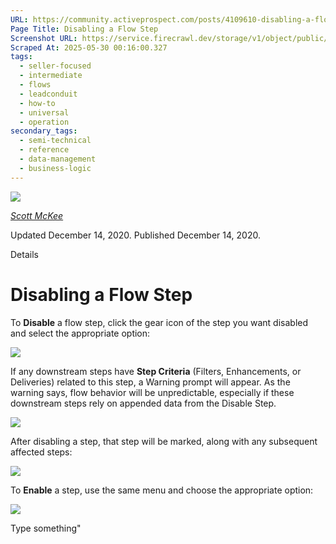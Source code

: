 ```yaml
---
URL: https://community.activeprospect.com/posts/4109610-disabling-a-flow-step
Page Title: Disabling a Flow Step
Screenshot URL: https://service.firecrawl.dev/storage/v1/object/public/media/screenshot-e822e4f8-9457-4f2d-ab69-1b20ad5065f3.png
Scraped At: 2025-05-30 00:16:00.327
tags:
  - seller-focused
  - intermediate
  - flows
  - leadconduit
  - how-to
  - universal
  - operation
secondary_tags:
  - semi-technical
  - reference
  - data-management
  - business-logic
---
```


[![](https://content1.bloomfire.com/avatars/users/1317000/thumb/thumbnail.png?f=1617311121&Expires=1748567754&Signature=Yzv0NpfZyLplIIn9CiaF4khFNixGrcpyN53uDxTf0t6CL06vs-4feneAiVKWaGNTjp9ok9dhbSo2OXi2SN0eiE6iW7iGFXklXaTtKiz1Dowj4a33SQGXaDdEY-vURDtFLowCHSZ8G9C1HCRsw8GDGlFBS6UkDbbXn4l4T1PhbfRDrIbLMDAgKcuOAwba2h0CvtanFmpSa8x0jg4lYZ~J6l9lg1ohQw6VhKAW9fvCrxmEOcfC-0nB0E7n4MvffHwG4e8W6yDrsNjI5DNhIoTRS4u63jCjP8NwM5fWzzACNk3~WTBE0r9QzHPlirbO0zXyg7GMptwkb5kmJAB-2-cQfA__&Key-Pair-Id=APKAIDFCFZ2UHE5LPIUA)](https://community.activeprospect.com/memberships/7557680-scott-mckee)

[_Scott McKee_](https://community.activeprospect.com/memberships/7557680-scott-mckee)

Updated December 14, 2020. Published December 14, 2020.

Details

# Disabling a Flow Step

To **Disable** a flow step, click the gear icon of the step you want disabled and select the appropriate option:

![](https://content0.bloomfire.com/thumbnails/contents/002/410/557/original.png?f=1607964212&Expires=1748567754&Signature=WhOlLES7kF1f72bZdZpwcYoGbDcadIK3R6yEhjOnDgh6UUUya0Vvm4VpwVG4K-mVNLYzfqxnmKVvWoPDmvXDqw1FUkSfKdIOyHMiaZ9ht9S2WgV~yuwsaMtHIrrwKBWuFvZ3zrGhpHN14n-~WIVVC8R4pSHKCszyNWqewQ1vIduBprWJ5tTgtdVmYZvtb7xh-F1gz1bO9IKKM3vW6oo5V3~r04AzFBIMtfJJM1jaA6BgTMOLVyTev4IhNK8W1A20tbox2tvuMceGQPeO5AL8UUGzPSoh63twokaS0F4l0--xKAYaSx6bzE6nZ2hOgZNOHoaZYQyPkltHIaur8TIy6A__&Key-Pair-Id=APKAIDFCFZ2UHE5LPIUA)

If any downstream steps have **Step Criteria** (Filters, Enhancements, or Deliveries) related to this step, a Warning prompt will appear. As the warning says, flow behavior will be unpredictable, especially if these downstream steps rely on appended data from the Disable Step.

![](https://content0.bloomfire.com/thumbnails/contents/002/410/558/original.png?f=1607964230&Expires=1748567754&Signature=eVgAyQU4-PwNbhvFEVUHVuux6-xb0ArN1DktKiEC6LNsTQDqhpQbvoXRYnOBl3quvqslrET1UVBOY1CYzsqXzmjekJit2Gh7RVN4y9bxKr8wMd0LOuJn7M3xn-SqXWaMd8XPcAz8VrS9rodHjX9aupIl3zPtF4sgx4w7zIPcQRmHwk5h82wc~x61y-tgE9xytjfxTC2XxiDuI5U~BTMPeN29g0WXWHy~hQd1ow5Tzzd1JR6~mZRsP~EyUqA45rXLfMh0MteklQa9kJzZqKFr605RgGhKn0IWwo4hvv1JQS6Wwlwj5B89JkfLFsWUbYghtI~G70A7Uxp4SArr11CXvw__&Key-Pair-Id=APKAIDFCFZ2UHE5LPIUA)

After disabling a step, that step will be marked, along with any subsequent affected steps:

![](https://content1.bloomfire.com/thumbnails/contents/002/410/560/original.png?f=1607964250&Expires=1748567754&Signature=OIvPqopMROmD9Xnu9FvnykTaiZDTmqtFE3abqLa6EDHZXtW47U4yVXTgbo5lQ80rChhpw-4tf7JUTGd~4XluJbgpX44DvFYhQBXc7QyFAnEMg5FDEtuynYrfwP9caA1dUw5Byx3IZt9kP2BkzJTb0yLTQB5WZ1U~VVzKtKzPGm2~MmcgnSYq4vKUX-EWRZHLEmNRTT-w8JHUt~LVHnhIxvCHjpaW2otSKU1AIpDJrAcAvyCG0Z2CltJbtajuCsRc2aN8Uqv-Umw0xVBg0XU0V4LoizV9vq7gvxcOXBEqLyqoK1RD4m8QbECiLTGoYIyQI7P~t0zKC8QnWFIbkDWaxw__&Key-Pair-Id=APKAIDFCFZ2UHE5LPIUA)

To **Enable** a step, use the same menu and choose the appropriate option:

![](https://content1.bloomfire.com/thumbnails/contents/002/410/561/original.png?f=1607964270&Expires=1748567754&Signature=WlgZPr61CpbA9XM1PKs0amkFKrkQp2oeqO4s7wgaXRWRIzo6~FzJO4vCJja3GqDWEgdEZ~C0nrkNjrf-eluxe5n2n6RXbCKqUJBUb8firMJM4lhrQkP2b4I096T3qmqWpNEIQZ2QcioS4nKiTvqL5VweMlHbAELua2iZAbILHm4J68~43zVP7MuYpC0kLqqwH56uQ0RhjxKGSGFzFcl9aIJJqNitztnkpmlKShdde9B4JPOSEekudxyKxpqjlDo6lUiJG13lfKyc9GKR7DDKgCg2IBAKOc-r5kUxMjr1MHVIq-uZXqXhJLccGt6Zs5iEtWffj8pM95m92WNcO~3jlg__&Key-Pair-Id=APKAIDFCFZ2UHE5LPIUA)

Type something"

